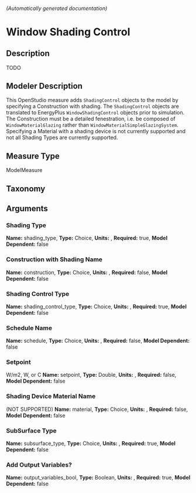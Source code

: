 

###### (Automatically generated documentation)

# Window Shading Control

## Description
TODO

## Modeler Description
This OpenStudio measure adds `ShadingControl` objects to the model by specifying a Construction with shading. The `ShadingControl` objects are translated to EnergyPlus `WindowShadingControl` objects prior to simulation. The Construction must be a detailed fenestration, i.e. be composed of `WindowMaterialGlazing` rather than `WindowMaterialSimpleGlazingSystem`. Specifying a Material with a shading device is not currently supported and not all Shading Types are currently supported.

## Measure Type
ModelMeasure

## Taxonomy


## Arguments


### Shading Type

**Name:** shading_type,
**Type:** Choice,
**Units:** ,
**Required:** true,
**Model Dependent:** false

### Construction with Shading Name

**Name:** construction,
**Type:** Choice,
**Units:** ,
**Required:** false,
**Model Dependent:** false

### Shading Control Type

**Name:** shading_control_type,
**Type:** Choice,
**Units:** ,
**Required:** true,
**Model Dependent:** false

### Schedule Name

**Name:** schedule,
**Type:** Choice,
**Units:** ,
**Required:** false,
**Model Dependent:** false

### Setpoint
W/m2, W, or C
**Name:** setpoint,
**Type:** Double,
**Units:** ,
**Required:** false,
**Model Dependent:** false

### Shading Device Material Name
(NOT SUPPORTED)
**Name:** material,
**Type:** Choice,
**Units:** ,
**Required:** false,
**Model Dependent:** false

### SubSurface Type

**Name:** subsurface_type,
**Type:** Choice,
**Units:** ,
**Required:** true,
**Model Dependent:** false

### Add Output Variables?

**Name:** output_variables_bool,
**Type:** Boolean,
**Units:** ,
**Required:** true,
**Model Dependent:** false





